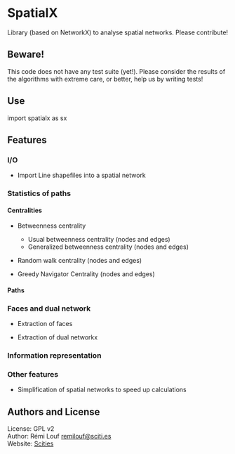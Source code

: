# SpatialX

Library (based on NetworkX) to analyse spatial networks. Please contribute!

## Beware!

This code does not have any test suite (yet!). Please consider the results of
the algorithms with extreme care, or better, help us by writing tests!

## Use

import spatialx as sx 


## Features

### I/O

+ Import Line shapefiles into a spatial network

### Statistics of paths

#### Centralities

+ Betweenness centrality
    + Usual betweenness centrality (nodes and edges)
    + Generalized betweenness centrality (nodes and edges)

+ Random walk centrality (nodes and edges)

+ Greedy Navigator Centrality (nodes and edges)

#### Paths


### Faces and dual network

+ Extraction of faces

+ Extraction of dual networkx

### Information representation


### Other features

+ Simplification of spatial networks to speed up calculations


## Authors and License

License: GPL v2  
Author: Rémi Louf <remilouf@sciti.es>  
Website: [Scities](http://www.sciti.es)
